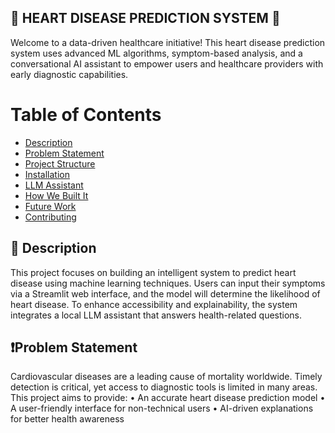## 🚀 HEART DISEASE PREDICTION SYSTEM 🚀
Welcome to a data-driven healthcare initiative!
This heart disease prediction system uses advanced ML algorithms, symptom-based analysis, and a conversational AI assistant to empower users and healthcare providers with early diagnostic capabilities.
# Table of Contents
- [Description](#description)
- [Problem Statement](#problem-statement)
- [Project Structure](#project-structure)
- [Installation](#installation)
- [LLM Assistant](#llm-assistant)
- [How We Built It](#how-we-built-it)
- [Future Work](#future-work)
- [Contributing](#contributing)
## 📝 Description
This project focuses on building an intelligent system to predict heart disease using machine learning techniques. Users can input their symptoms via a Streamlit web interface, and the model will determine the likelihood of heart disease. To enhance accessibility and explainability, the system integrates a local LLM assistant that answers health-related questions.
## ❗Problem Statement
Cardiovascular diseases are a leading cause of mortality worldwide. Timely detection is critical, yet access to diagnostic tools is limited in many areas. This project aims to provide:
  •	An accurate heart disease prediction model
	•	A user-friendly interface for non-technical users
	•	AI-driven explanations for better health awareness
